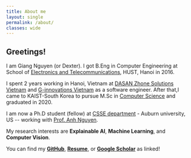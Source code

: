 ```yaml
---
title: About me
layout: single
permalink: /about/
classes: wide
---
```


## Greetings!

I am Giang Nguyen (or Dexter). I got B.Eng in Computer Engineering at School of [Electronics and Telecommunications](https://set.hust.edu.vn/), HUST, Hanoi in 2016.

I spent 2 years working in Hanoi, Vietnam at [DASAN Zhone Solutions Vietnam](https://dasans.com/vn/about/company/) and [G-innovations Vietnam](https://ginno.com/) as a software engineer. After that,I came to KAIST-South Korea to pursue M.Sc in [Computer Science](https://cs.kaist.ac.kr/) and graduated in 2020.

I am now a Ph.D student (fellow) at [CSSE department](https://www.eng.auburn.edu/comp/) - Auburn university, US -- working with [Prof. Anh Nguyen](https://anhnguyen.me/lab/). 

My research interests are **Explainable AI**, **Machine Learning**, and **Computer Vision**.

You can find my [**GitHub**](https://github.com/giangnguyen2412), [**Resume**](https://www.dropbox.com/s/sowlrip6rbg5sgz/CV.pdf?dl=0), or [**Google Scholar**](https://scholar.google.com/citations?user=l_kfXecAAAAJ&hl=en) as linked!
